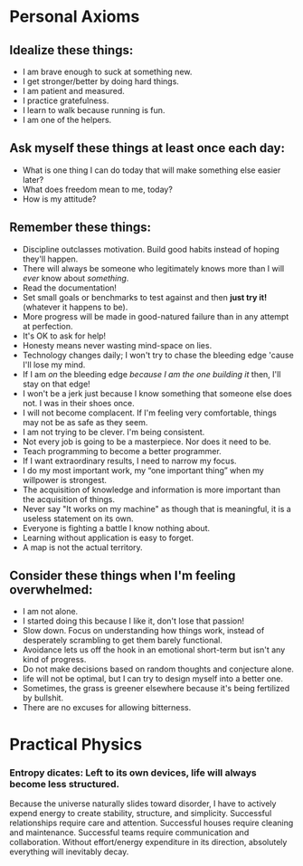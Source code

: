 
# Personal Axioms

## Idealize these things:
* I am brave enough to suck at something new.
* I get stronger/better by doing hard things.
* I am patient and measured.
* I practice gratefulness.
* I learn to walk because running is fun.
* I am one of the helpers.

## Ask myself these things at least once each day:
* What is one thing I can do today that will make something else easier later?
* What does freedom mean to me, today?
* How is my attitude?

## Remember these things:
* Discipline outclasses motivation. Build good habits instead of hoping they'll happen.
* There will always be someone who legitimately knows more than I will *ever* know about *something*.
* Read the documentation!
* Set small goals or benchmarks to test against and then **just try it!** (whatever it happens to be).
* More progress will be made in good-natured failure than in any attempt at perfection.
* It's OK to ask for help!
* Honesty means never wasting mind-space on lies.
* Technology changes daily; I won't try to chase the bleeding edge 'cause I'll lose my mind.
* If I am *on* the bleeding edge *because I am the one building it* then, I'll stay on that edge!
* I won't be a jerk just because I know something that someone else does not. I was in their shoes once.
* I will not become complacent. If I'm feeling very comfortable, things may not be as safe as they seem.
* I am not trying to be clever. I'm being consistent.
* Not every job is going to be a masterpiece. Nor does it need to be.
* Teach programming to become a better programmer.
* If I want extraordinary results, I need to narrow my focus.
* I do my most important work, my “one important thing” when my willpower is strongest.
* The acquisition of knowledge and information is more important than the acquisition of things.
* Never say "It works on my machine" as though that is meaningful, it is a useless statement on its own.
* Everyone is fighting a battle I know nothing about.
* Learning without application is easy to forget.
* A map is not the actual territory.

## Consider these things when I'm feeling overwhelmed:
* I am not alone.
* I started doing this because I like it, don't lose that passion!
* Slow down. Focus on understanding how things work, instead of desperately scrambling to get them barely functional.
* Avoidance lets us off the hook in an emotional short-term but isn't any kind of progress.
* Do not make decisions based on random thoughts and conjecture alone.
* life will not be optimal, but I can try to design myself into a better one.
* Sometimes, the grass is greener elsewhere because it's being fertilized by bullshit.
* There are no excuses for allowing bitterness.

# Practical Physics

### Entropy dicates: Left to its own devices, life will always become less structured.
Because the universe naturally slides toward disorder, I have to actively expend energy to create stability, structure, and simplicity. Successful relationships require care and attention. Successful houses require cleaning and maintenance. Successful teams require communication and collaboration. Without effort/energy expenditure in its direction, absolutely everything will inevitably decay.
